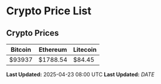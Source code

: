 # Crypto Price List

## Crypto Prices
| Bitcoin | Ethereum | Litecoin |
| ------- | -------- | -------- |
| $93937 | $1788.54 | $84.45 |
**Last Updated:** 2025-04-23 08:00 UTC
**Last Updated:** $DATE$
